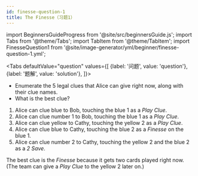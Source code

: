 ```yaml
---
id: finesse-question-1
title: The Finesse（习题1）
---
```


import BeginnersGuideProgress from '@site/src/beginnersGuide.js';
import Tabs from '@theme/Tabs';
import TabItem from '@theme/TabItem';
import FinesseQuestion1 from '@site/image-generator/yml/beginner/finesse-question-1.yml';

<BeginnersGuideProgress id="finesse-question-1" />

<!-- lint disable no-undefined-references -->

<Tabs
  defaultValue="question"
  values={[
    {label: '问题', value: 'question'},
    {label: '题解', value: 'solution'},
  ]}>
<TabItem value="question">

- Enumerate the 5 legal clues that Alice can give right now, along with their clue names.
- What is the best clue?

</TabItem>
<TabItem value="solution">

1. Alice can clue blue to Bob, touching the blue 1 as a *Play Clue*.
1. Alice can clue number 1 to Bob, touching the blue 1 as a *Play Clue*.
1. Alice can clue yellow to Cathy, touching the yellow 2 as a *Play Clue*.
1. Alice can clue blue to Cathy, touching the blue 2 as a *Finesse* on the blue 1.
1. Alice can clue number 2 to Cathy, touching the yellow 2 and the blue 2 as a *2 Save*.

The best clue is the *Finesse* because it gets two cards played right now. (The team can give a *Play Clue* to the yellow 2 later on.)

</TabItem>
</Tabs>

<FinesseQuestion1 />

